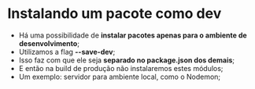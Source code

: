 # Instalando um pacote como dev

- Há uma possibilidade de **instalar pacotes apenas para o ambiente de desenvolvimento**;
- Utilizamos a flag **--save-dev**;
- Isso faz com que ele seja **separado no package.json dos demais**;
- E então na build de produção não instalaremos estes módulos;
- Um exemplo: servidor para ambiente local, como o Nodemon;
